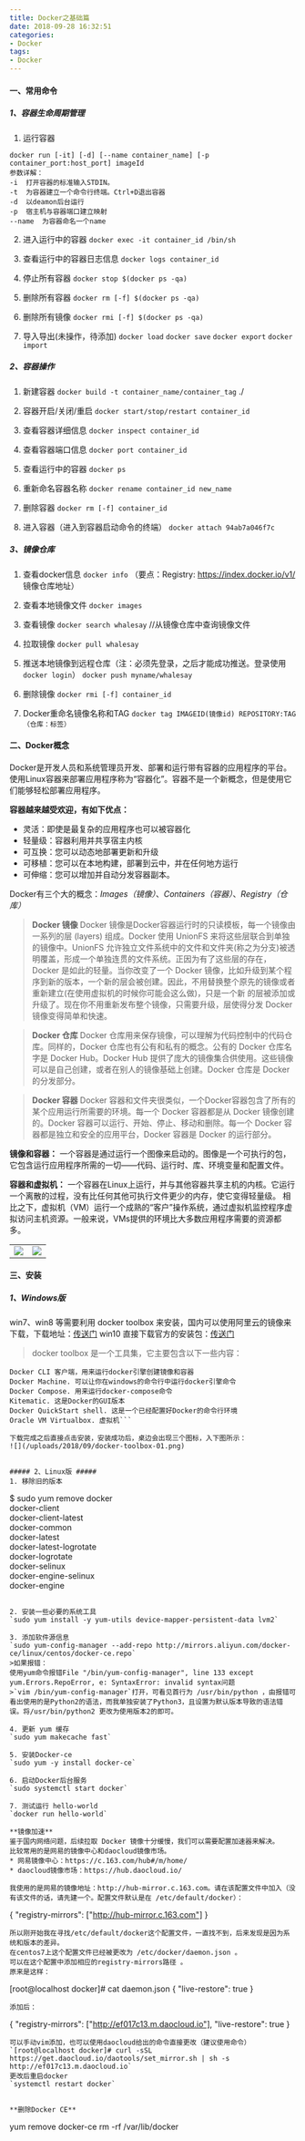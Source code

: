 ```yaml
---
title: Docker之基础篇
date: 2018-09-28 16:32:51
categories:
- Docker
tags:
- Docker
---
```

#### 一、常用命令 ####
##### 1、容器生命周期管理 #####
1. 运行容器
```
docker run [-it] [-d] [--name container_name] [-p container_port:host_port] imageId
参数详解：
-i  打开容器的标准输入STDIN。
-t 	为容器建立一个命令行终端。Ctrl+D退出容器
-d 	以deamon后台运行
-p  宿主机与容器端口建立映射
--name 	为容器命名一个name
```
<!--more-->
2. 进入运行中的容器
`docker exec -it container_id /bin/sh`

3. 查看运行中的容器日志信息
`docker logs container_id`

4. 停止所有容器
`docker stop $(docker ps -qa)`

5. 删除所有容器
`docker rm [-f] $(docker ps -qa)`

6. 删除所有镜像
`docker rmi [-f] $(docker ps -qa)`

7. 导入导出(未操作，待添加)
`docker load`
`docker save`
`docker export`
`docker import`


##### 2、容器操作 #####
1. 新建容器
`docker build -t container_name/container_tag` ./

2. 容器开启/关闭/重启
`docker start/stop/restart container_id	`

3. 查看容器详细信息
`docker inspect container_id`

4. 查看容器端口信息
`docker port container_id`

5. 查看运行中的容器
`docker ps`

6. 重新命名容器名称
`docker rename container_id new_name`

7. 删除容器
`docker rm [-f] container_id`

8. 进入容器（进入到容器启动命令的终端）
`docker attach 94ab7a046f7c`

##### 3、镜像仓库 #####
1. 查看docker信息
`docker info`
（要点：Registry: https://index.docker.io/v1/ 镜像仓库地址）

2. 查看本地镜像文件
`docker images`

3. 查看镜像
`docker search whalesay`  //从镜像仓库中查询镜像文件

4. 拉取镜像
`docker pull whalesay`

5. 推送本地镜像到远程仓库（注：必须先登录，之后才能成功推送。登录使用`docker login`）
`docker push myname/whalesay`

6. 删除镜像
`docker rmi [-f] container_id`

7. Docker重命名镜像名称和TAG
`docker tag IMAGEID(镜像id) REPOSITORY:TAG（仓库：标签）`

#### 二、Docker概念 ####
Docker是开发人员和系统管理员开发、部署和运行带有容器的应用程序的平台。使用Linux容器来部署应用程序称为“容器化”。容器不是一个新概念，但是使用它们能够轻松部署应用程序。

**容器越来越受欢迎，有如下优点：**
* 灵活：即使是最复杂的应用程序也可以被容器化
* 轻量级：容器利用并共享宿主内核
* 可互换：您可以动态地部署更新和升级
* 可移植：您可以在本地构建，部署到云中，并在任何地方运行
* 可伸缩：您可以增加并自动分发容器副本。

Docker有三个大的概念：_Images（镜像）_、_Containers（容器）_、_Registry（仓库）_
>**Docker 镜像**
Docker 镜像是Docker容器运行时的只读模板，每一个镜像由一系列的层 (layers) 组成。Docker 使用 UnionFS 来将这些层联合到单独的镜像中。UnionFS 允许独立文件系统中的文件和文件夹(称之为分支)被透明覆盖，形成一个单独连贯的文件系统。正因为有了这些层的存在，Docker 是如此的轻量。当你改变了一个 Docker 镜像，比如升级到某个程序到新的版本，一个新的层会被创建。因此，不用替换整个原先的镜像或者重新建立(在使用虚拟机的时候你可能会这么做)，只是一个新 的层被添加或升级了。现在你不用重新发布整个镜像，只需要升级，层使得分发 Docker 镜像变得简单和快速。

>**Docker 仓库**
Docker 仓库用来保存镜像，可以理解为代码控制中的代码仓库。同样的，Docker 仓库也有公有和私有的概念。公有的 Docker 仓库名字是 Docker Hub。Docker Hub 提供了庞大的镜像集合供使用。这些镜像可以是自己创建，或者在别人的镜像基础上创建。Docker 仓库是 Docker 的分发部分。
 
>**Docker 容器**
Docker 容器和文件夹很类似，一个Docker容器包含了所有的某个应用运行所需要的环境。每一个 Docker 容器都是从 Docker 镜像创建的。Docker 容器可以运行、开始、停止、移动和删除。每一个 Docker 容器都是独立和安全的应用平台，Docker 容器是 Docker 的运行部分。

**镜像和容器：**
一个容器是通过运行一个图像来启动的。图像是一个可执行的包，它包含运行应用程序所需的一切——代码、运行时、库、环境变量和配置文件。

**容器和虚拟机：**
一个容器在Linux上运行，并与其他容器共享主机的内核。它运行一个离散的过程，没有比任何其他可执行文件更少的内存，使它变得轻量级。
相比之下，虚拟机（VM）运行一个成熟的“客户”操作系统，通过虚拟机监控程序虚拟访问主机资源。一般来说，VMs提供的环境比大多数应用程序需要的资源都多。
<table>
  <tr>
    <td><center><img src="/uploads/2018/09/container_vm_01.png"></center></td>
    <td><center><img src="/uploads/2018/09/container_vm_02.png"></center></td>
  </tr>
</table>


#### 三、安装 ####
##### 1、Windows版 #####
win7、win8 等需要利用 docker toolbox 来安装，国内可以使用阿里云的镜像来下载，下载地址：[传送门](http://mirrors.aliyun.com/docker-toolbox/windows/docker-toolbox/)
win10 直接下载官方的安装包：[传送门](http://www.docker-cn.com/community-edition#/overview)
>docker toolbox 是一个工具集，它主要包含以下一些内容：
```
Docker CLI 客户端，用来运行docker引擎创建镜像和容器
Docker Machine. 可以让你在windows的命令行中运行docker引擎命令
Docker Compose. 用来运行docker-compose命令
Kitematic. 这是Docker的GUI版本
Docker QuickStart shell. 这是一个已经配置好Docker的命令行环境
Oracle VM Virtualbox. 虚拟机```

下载完成之后直接点击安装，安装成功后，桌边会出现三个图标，入下图所示：
![](/uploads/2018/09/docker-toolbox-01.png)


##### 2、Linux版 #####
1. 移除旧的版本
```
$ sudo yum remove docker \
                  docker-client \
                  docker-client-latest \
                  docker-common \
                  docker-latest \
                  docker-latest-logrotate \
                  docker-logrotate \
                  docker-selinux \
                  docker-engine-selinux \
                  docker-engine
```

2. 安装一些必要的系统工具
`sudo yum install -y yum-utils device-mapper-persistent-data lvm2`

3. 添加软件源信息
`sudo yum-config-manager --add-repo http://mirrors.aliyun.com/docker-ce/linux/centos/docker-ce.repo`
>如果报错：
使用yum命令报错File "/bin/yum-config-manager", line 133 except yum.Errors.RepoError, e: SyntaxError: invalid syntax问题
>`vim /bin/yum-config-manager`打开，可看见首行为 /usr/bin/python ，由报错可看出使用的是Python2的语法，而我单独安装了Python3，且设置为默认版本导致的语法错误。将/usr/bin/python2 更改为使用版本2的即可。

4. 更新 yum 缓存
`sudo yum makecache fast`

5. 安装Docker-ce
`sudo yum -y install docker-ce`

6. 启动Docker后台服务
`sudo systemctl start docker`

7. 测试运行 hello-world
`docker run hello-world`

**镜像加速**
鉴于国内网络问题，后续拉取 Docker 镜像十分缓慢，我们可以需要配置加速器来解决。
比较常用的是网易的镜像中心和daocloud镜像市场。 
* 网易镜像中心：https://c.163.com/hub#/m/home/ 
* daocloud镜像市场：https://hub.daocloud.io/

我使用的是网易的镜像地址：http://hub-mirror.c.163.com。请在该配置文件中加入（没有该文件的话，请先建一个。配置文件默认是在 /etc/default/docker）：
```
{
  "registry-mirrors": ["http://hub-mirror.c.163.com"]
}
```
所以刚开始我在寻找/etc/default/docker这个配置文件，一直找不到，后来发现是因为系统和版本的差异。 
在centos7上这个配置文件已经被更改为 /etc/docker/daemon.json 。
可以在这个配置中添加相应的registry-mirrors路径 。
原来是这样：
```
[root@localhost docker]# cat daemon.json 
{
    "live-restore": true
}
```
添加后：
```
{
    "registry-mirrors": ["http://ef017c13.m.daocloud.io"],
    "live-restore": true
}
```
可以手动vim添加，也可以使用daocloud给出的命令直接更改（建议使用命令）
`[root@localhost docker]# curl -sSL https://get.daocloud.io/daotools/set_mirror.sh | sh -s http://ef017c13.m.daocloud.io`
更改后重启docker
`systemctl restart docker`


**删除Docker CE**
```
yum remove docker-ce
rm -rf /var/lib/docker
```

